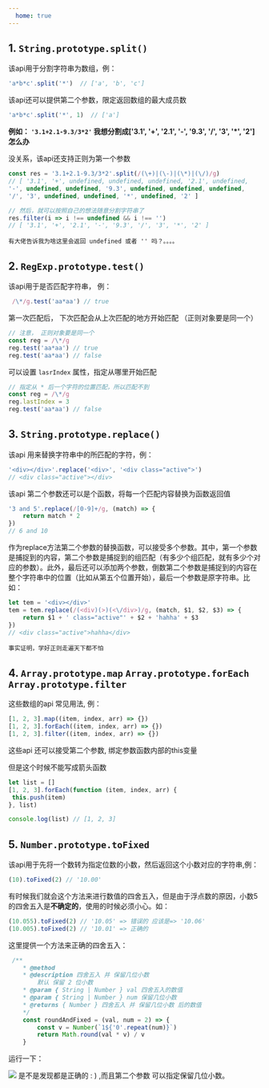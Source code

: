 ```yaml
---
  home: true
---
```

## 1. `String.prototype.split()`

该api用于分割字符串为数组，例：
```js
'a*b*c'.split('*')  // ['a', 'b', 'c']
```
该api还可以提供第二个参数，限定返回数组的最大成员数
```js
'a*b*c'.split('*', 1)  // ['a']
```
**例如： `'3.1+2.1-9.3/3*2'` 我想分割成['3.1', '+', '2.1', '-', '9.3', '/', '3', '*', '2']怎么办**

没关系，该api还支持正则为第一个参数
```js
const res = '3.1+2.1-9.3/3*2'.split(/(\+)|(\-)|(\*)|(\/)/g)
// [ '3.1', '+', undefined, undefined, undefined, '2.1', undefined, 
'-', undefined, undefined, '9.3', undefined, undefined, undefined, 
'/', '3', undefined, undefined, '*', undefined, '2' ]

// 然后，就可以按照自己的想法随意分割字符串了
res.filter(i => i !== undefined && i !== '')
// [ '3.1', '+', '2.1', '-', '9.3', '/', '3', '*', '2' ]
```

```!
有大佬告诉我为啥这里会返回 undefined 或者 '' 吗？。。。。
```

## 2. `RegExp.prototype.test()`

该api用于是否匹配字符串， 例：
```js
 /\*/g.test('aa*aa') // true
```

第一次匹配后， 下次匹配会从上次匹配的地方开始匹配 （正则对象要是同一个）
```js
// 注意， 正则对象要是同一个
const reg = /\*/g
reg.test('aa*aa') // true
reg.test('aa*aa') // false
```
可以设置 `lasrIndex` 属性，指定从哪里开始匹配
```js
// 指定从 * 后一个字符的位置匹配，所以匹配不到
const reg = /\*/g
reg.lastIndex = 3
reg.test('aa*aa') // false
```

## 3. `String.prototype.replace()`
该api 用来替换字符串中的所匹配的字符，例：
```js
'<div></div>'.replace('<div>', '<div class="active">')
// <div class="active"></div>
```
该api 第二个参数还可以是个函数，将每一个匹配内容替换为函数返回值
```js
'3 and 5'.replace(/[0-9]+/g, (match) => {
    return match * 2
})
// 6 and 10
```
作为replace方法第二个参数的替换函数，可以接受多个参数。其中，第一个参数是捕捉到的内容，第二个参数是捕捉到的组匹配（有多少个组匹配，就有多少个对应的参数）。此外，最后还可以添加两个参数，倒数第二个参数是捕捉到的内容在整个字符串中的位置（比如从第五个位置开始），最后一个参数是原字符串。比如：
```js
let tem = '<div></div>'
tem = tem.replace(/(<div)(>)(<\/div>)/g, (match, $1, $2, $3) => {
    return $1 + ' class="active"' + $2 + 'hahha' + $3
})
// <div class="active">hahha</div>
```


```!
事实证明，学好正则走遍天下都不怕
```

## 4. `Array.prototype.map` `Array.prototype.forEach` `Array.prototype.filter`
这些数组的api 常见用法, 例：
```js
[1, 2, 3].map((item, index, arr) => {})
[1, 2, 3].forEach((item, index, arr) => {})
[1, 2, 3].filter((item, index, arr) => {})
```
这些api 还可以接受第二个参数, 绑定参数函数内部的this变量

但是这个时候不能写成箭头函数
```js
let list = []
[1, 2, 3].forEach(function (item, index, arr) {
 this.push(item)
}, list)

console.log(list) // [1, 2, 3]
```

## 5. `Number.prototype.toFixed`
该api用于先将一个数转为指定位数的小数，然后返回这个小数对应的字符串,例：
```js
(10).toFixed(2) // '10.00'
```
有时候我们就会这个方法来进行数值的四舍五入，但是由于浮点数的原因，小数5的四舍五入是**不确定的**，使用的时候必须小心。如：
```js
(10.055).toFixed(2) // '10.05' => 错误的 应该是=> '10.06'
(10.005).toFixed(2) // '10.01' => 正确的
```
这里提供一个方法来正确的四舍五入：
```js
 /**
	* @method
	* @description 四舍五入 并 保留几位小数
		默认 保留 2 位小数
	* @param { String | Number } val 四舍五入的数值
	* @param { String | Number } num 保留几位小数
	* @returns { Number } 四舍五入 并 保留几位小数 后的数值
	*/
	const roundAndFixed = (val, num = 2) => {
		const v = Number(`1${'0'.repeat(num)}`)
		return Math.round(val * v) / v
	}
```
运行一下：

![](https://user-gold-cdn.xitu.io/2020/3/31/17130bc36779b1b5?w=404&h=228&f=png&s=14107)
是不是发现都是正确的 : )  ,而且第二个参数 可以指定保留几位小数。